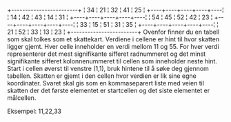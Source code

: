 +------------------------+
¦ 34 ¦ 21 ¦ 32 ¦ 41 ¦ 25 ¦
+----+----+----+----+----¦
¦ 14 ¦ 42 ¦ 43 ¦ 14 ¦ 31 ¦
+----+----+----+----+----¦
¦ 54 ¦ 45 ¦ 52 ¦ 42 ¦ 23 ¦
+----+----+----+----+----¦
¦ 33 ¦ 15 ¦ 51 ¦ 31 ¦ 35 ¦
+----+----+----+----+----¦
¦ 21 ¦ 52 ¦ 33 ¦ 13 ¦ 23 ¦
+------------------------+
Ovenfor finner du en tabell som skal tolkes som et skattekart. Verdiene i cellene er hint til hvor skatten ligger gjemt. Hver celle inneholder en verdi mellom 11 og 55. For hver verdi representerer det mest signifikante sifferet radnummeret og det minst signifikante sifferet kolonnenummeret til cellen som inneholder neste hint. Start i cellen øverst til venstre (1,1), bruk hintene til å søke deg gjennom tabellen. Skatten er gjemt i den cellen hvor verdien er lik sine egne koordinater. Svaret skal gis som en kommaseparert liste med veien til skatten der det første elementet er startcellen og det siste elementet er målcellen.

Eksempel: 11,22,33